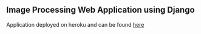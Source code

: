 ## Image Processing Web Application using Django

Application deployed on heroku and can be found [here](https://pcs-impro-app.herokuapp.com/)
